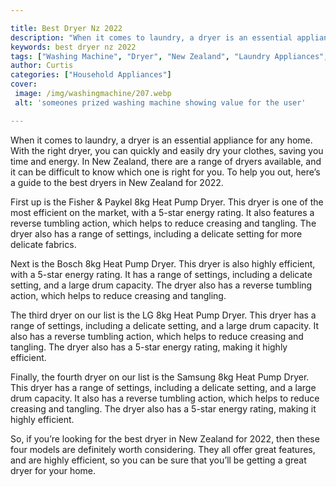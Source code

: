 ```yaml
---

title: Best Dryer Nz 2022
description: "When it comes to laundry, a dryer is an essential appliance for any home. With the right dryer, you can quickly and easily dry you...see more detail"
keywords: best dryer nz 2022
tags: ["Washing Machine", "Dryer", "New Zealand", "Laundry Appliances", "Appliance Guide"]
author: Curtis
categories: ["Household Appliances"]
cover: 
 image: /img/washingmachine/207.webp
 alt: 'someones prized washing machine showing value for the user'

---
```


When it comes to laundry, a dryer is an essential appliance for any home. With the right dryer, you can quickly and easily dry your clothes, saving you time and energy. In New Zealand, there are a range of dryers available, and it can be difficult to know which one is right for you. To help you out, here’s a guide to the best dryers in New Zealand for 2022.

First up is the Fisher & Paykel 8kg Heat Pump Dryer. This dryer is one of the most efficient on the market, with a 5-star energy rating. It also features a reverse tumbling action, which helps to reduce creasing and tangling. The dryer also has a range of settings, including a delicate setting for more delicate fabrics.

Next is the Bosch 8kg Heat Pump Dryer. This dryer is also highly efficient, with a 5-star energy rating. It has a range of settings, including a delicate setting, and a large drum capacity. The dryer also has a reverse tumbling action, which helps to reduce creasing and tangling.

The third dryer on our list is the LG 8kg Heat Pump Dryer. This dryer has a range of settings, including a delicate setting, and a large drum capacity. It also has a reverse tumbling action, which helps to reduce creasing and tangling. The dryer also has a 5-star energy rating, making it highly efficient.

Finally, the fourth dryer on our list is the Samsung 8kg Heat Pump Dryer. This dryer has a range of settings, including a delicate setting, and a large drum capacity. It also has a reverse tumbling action, which helps to reduce creasing and tangling. The dryer also has a 5-star energy rating, making it highly efficient.

So, if you’re looking for the best dryer in New Zealand for 2022, then these four models are definitely worth considering. They all offer great features, and are highly efficient, so you can be sure that you’ll be getting a great dryer for your home.
